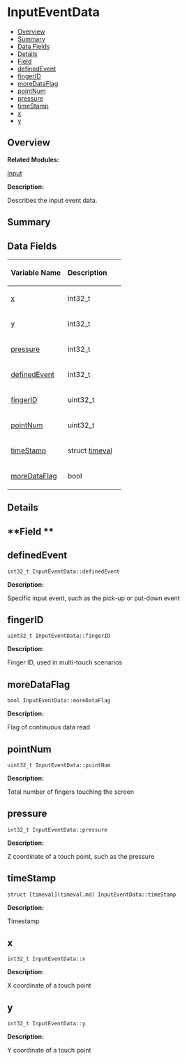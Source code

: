 # InputEventData<a name="EN-US_TOPIC_0000001055198132"></a>

-   [Overview](#section1681739667165631)
-   [Summary](#section1695957968165631)
-   [Data Fields](#pub-attribs)
-   [Details](#section2138103727165631)
-   [Field](#section426995162165631)
-   [definedEvent](#af96272ca27f818ad8dcb58475363101d)
-   [fingerID](#ad40fe0acac67d262635f5eb1e6e69a2b)
-   [moreDataFlag](#a658814930c4b4cccfe9a434322149704)
-   [pointNum](#ab84237936381c935eb96634fd5c05918)
-   [pressure](#a8cf135e67e3f5650bfb66365d8379f79)
-   [timeStamp](#a0f5849a6cd26dfa2a9e9584f5e97cfdb)
-   [x](#affbfe056ed2c7ea85a512b144a4d64ba)
-   [y](#a8f1d6c23976289c3ba86c449b2ba86df)

## **Overview**<a name="section1681739667165631"></a>

**Related Modules:**

[Input](input.md)

**Description:**

Describes the input event data. 

## **Summary**<a name="section1695957968165631"></a>

## Data Fields<a name="pub-attribs"></a>

<a name="table201550170165631"></a>
<table><thead align="left"><tr id="row1146938122165631"><th class="cellrowborder" valign="top" width="50%" id="mcps1.1.3.1.1"><p id="p449509765165631"><a name="p449509765165631"></a><a name="p449509765165631"></a>Variable Name</p>
</th>
<th class="cellrowborder" valign="top" width="50%" id="mcps1.1.3.1.2"><p id="p1249180356165631"><a name="p1249180356165631"></a><a name="p1249180356165631"></a>Description</p>
</th>
</tr>
</thead>
<tbody><tr id="row463402694165631"><td class="cellrowborder" valign="top" width="50%" headers="mcps1.1.3.1.1 "><p id="p146202235165631"><a name="p146202235165631"></a><a name="p146202235165631"></a><a href="inputeventdata.md#affbfe056ed2c7ea85a512b144a4d64ba">x</a></p>
</td>
<td class="cellrowborder" valign="top" width="50%" headers="mcps1.1.3.1.2 "><p id="p292223417165631"><a name="p292223417165631"></a><a name="p292223417165631"></a>int32_t </p>
</td>
</tr>
<tr id="row1512872433165631"><td class="cellrowborder" valign="top" width="50%" headers="mcps1.1.3.1.1 "><p id="p1049066649165631"><a name="p1049066649165631"></a><a name="p1049066649165631"></a><a href="inputeventdata.md#a8f1d6c23976289c3ba86c449b2ba86df">y</a></p>
</td>
<td class="cellrowborder" valign="top" width="50%" headers="mcps1.1.3.1.2 "><p id="p1088099682165631"><a name="p1088099682165631"></a><a name="p1088099682165631"></a>int32_t </p>
</td>
</tr>
<tr id="row301267069165631"><td class="cellrowborder" valign="top" width="50%" headers="mcps1.1.3.1.1 "><p id="p576550912165631"><a name="p576550912165631"></a><a name="p576550912165631"></a><a href="inputeventdata.md#a8cf135e67e3f5650bfb66365d8379f79">pressure</a></p>
</td>
<td class="cellrowborder" valign="top" width="50%" headers="mcps1.1.3.1.2 "><p id="p195778850165631"><a name="p195778850165631"></a><a name="p195778850165631"></a>int32_t </p>
</td>
</tr>
<tr id="row877152883165631"><td class="cellrowborder" valign="top" width="50%" headers="mcps1.1.3.1.1 "><p id="p1511765501165631"><a name="p1511765501165631"></a><a name="p1511765501165631"></a><a href="inputeventdata.md#af96272ca27f818ad8dcb58475363101d">definedEvent</a></p>
</td>
<td class="cellrowborder" valign="top" width="50%" headers="mcps1.1.3.1.2 "><p id="p427933048165631"><a name="p427933048165631"></a><a name="p427933048165631"></a>int32_t </p>
</td>
</tr>
<tr id="row27147423165631"><td class="cellrowborder" valign="top" width="50%" headers="mcps1.1.3.1.1 "><p id="p426153779165631"><a name="p426153779165631"></a><a name="p426153779165631"></a><a href="inputeventdata.md#ad40fe0acac67d262635f5eb1e6e69a2b">fingerID</a></p>
</td>
<td class="cellrowborder" valign="top" width="50%" headers="mcps1.1.3.1.2 "><p id="p1896713497165631"><a name="p1896713497165631"></a><a name="p1896713497165631"></a>uint32_t </p>
</td>
</tr>
<tr id="row1421203151165631"><td class="cellrowborder" valign="top" width="50%" headers="mcps1.1.3.1.1 "><p id="p1864445682165631"><a name="p1864445682165631"></a><a name="p1864445682165631"></a><a href="inputeventdata.md#ab84237936381c935eb96634fd5c05918">pointNum</a></p>
</td>
<td class="cellrowborder" valign="top" width="50%" headers="mcps1.1.3.1.2 "><p id="p1494365344165631"><a name="p1494365344165631"></a><a name="p1494365344165631"></a>uint32_t </p>
</td>
</tr>
<tr id="row1850268620165631"><td class="cellrowborder" valign="top" width="50%" headers="mcps1.1.3.1.1 "><p id="p266615921165631"><a name="p266615921165631"></a><a name="p266615921165631"></a><a href="inputeventdata.md#a0f5849a6cd26dfa2a9e9584f5e97cfdb">timeStamp</a></p>
</td>
<td class="cellrowborder" valign="top" width="50%" headers="mcps1.1.3.1.2 "><p id="p1076750235165631"><a name="p1076750235165631"></a><a name="p1076750235165631"></a>struct <a href="timeval.md">timeval</a> </p>
</td>
</tr>
<tr id="row1666132658165631"><td class="cellrowborder" valign="top" width="50%" headers="mcps1.1.3.1.1 "><p id="p145789505165631"><a name="p145789505165631"></a><a name="p145789505165631"></a><a href="inputeventdata.md#a658814930c4b4cccfe9a434322149704">moreDataFlag</a></p>
</td>
<td class="cellrowborder" valign="top" width="50%" headers="mcps1.1.3.1.2 "><p id="p1612756477165631"><a name="p1612756477165631"></a><a name="p1612756477165631"></a>bool </p>
</td>
</tr>
</tbody>
</table>

## **Details**<a name="section2138103727165631"></a>

## **Field **<a name="section426995162165631"></a>

## definedEvent<a name="af96272ca27f818ad8dcb58475363101d"></a>

```
int32_t InputEventData::definedEvent
```

 **Description:**

Specific input event, such as the pick-up or put-down event 

## fingerID<a name="ad40fe0acac67d262635f5eb1e6e69a2b"></a>

```
uint32_t InputEventData::fingerID
```

 **Description:**

Finger ID, used in multi-touch scenarios 

## moreDataFlag<a name="a658814930c4b4cccfe9a434322149704"></a>

```
bool InputEventData::moreDataFlag
```

 **Description:**

Flag of continuous data read 

## pointNum<a name="ab84237936381c935eb96634fd5c05918"></a>

```
uint32_t InputEventData::pointNum
```

 **Description:**

Total number of fingers touching the screen 

## pressure<a name="a8cf135e67e3f5650bfb66365d8379f79"></a>

```
int32_t InputEventData::pressure
```

 **Description:**

Z coordinate of a touch point, such as the pressure 

## timeStamp<a name="a0f5849a6cd26dfa2a9e9584f5e97cfdb"></a>

```
struct [timeval](timeval.md) InputEventData::timeStamp
```

 **Description:**

Timestamp 

## x<a name="affbfe056ed2c7ea85a512b144a4d64ba"></a>

```
int32_t InputEventData::x
```

 **Description:**

X coordinate of a touch point 

## y<a name="a8f1d6c23976289c3ba86c449b2ba86df"></a>

```
int32_t InputEventData::y
```

 **Description:**

Y coordinate of a touch point 

